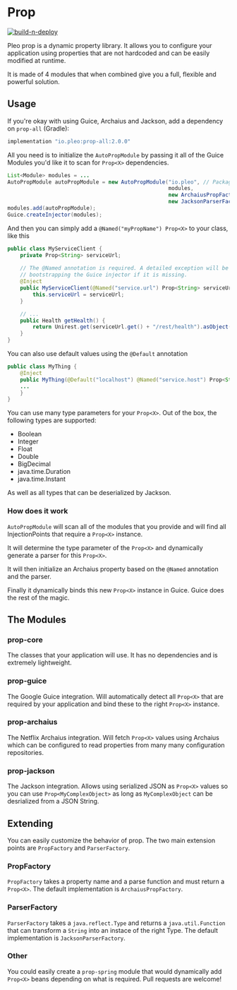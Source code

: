 # Prop 

[![build-n-deploy](https://github.com/pleo-io/prop/workflows/build-n-publish/badge.svg?branch=master)](https://github.com/pleo-io/prop/actions)

Pleo prop is a dynamic property library. It allows you to configure your application using properties that are not hardcoded and can be easily modified at runtime.

It is made of 4 modules that when combined give you a full, flexible and powerful solution.

## Usage

If you're okay with using Guice, Archaius and Jackson, add a dependency on `prop-all` (Gradle):

```groovy
implementation "io.pleo:prop-all:2.0.0"
```

All you need is to initialize the `AutoPropModule` by passing it all of the Guice Modules you'd like it to scan for `Prop<X>` dependencies.

```java
List<Module> modules = ...
AutoPropModule autoPropModule = new AutoPropModule("io.pleo", // Package prefix
                                                   modules,
                                                   new ArchaiusPropFactory(),
                                                   new JacksonParserFactory());
modules.add(autoPropModule);
Guice.createInjector(modules);
```

And then you can simply add a `@Named("myPropName") Prop<X>` to your class, like this

```java
public class MyServiceClient {
    private Prop<String> serviceUrl;
    
    // The @Named annotation is required. A detailed exception will be thrown when 
    // bootstrapping the Guice injector if it is missing.
    @Inject
    public MyServiceClient(@Named("service.url") Prop<String> serviceUrl) {
        this.serviceUrl = serviceUrl;
    }

    // ...
    public Health getHealth() {
        return Unirest.get(serviceUrl.get() + "/rest/health").asObject(Health.class).getBody();
    }
}
```

You can also use default values using the `@Default` annotation

```java
public class MyThing {
    @Inject
    public MyThing(@Default("localhost") @Named("service.host") Prop<String> serviceHost) {
    ...
    }
}
```

You can use many type parameters for your `Prop<X>`. Out of the box, the following types are supported:

* Boolean
* Integer
* Float
* Double
* BigDecimal
* java.time.Duration
* java.time.Instant

As well as all types that can be deserialized by Jackson.

### How does it work

`AutoPropModule` will scan all of the modules that you provide and will find all InjectionPoints that require a `Prop<X>` instance. 

It will determine the type parameter of the `Prop<X>` and dynamically generate a parser for this `Prop<X>`.

It will then initialize an Archaius property based on the `@Named` annotation and the parser.

Finally it dynamically binds this new `Prop<X>` instance in Guice. Guice does the rest of the magic. 

## The Modules

### prop-core

The classes that your application will use. It has no dependencies and is extremely lightweight.

### prop-guice

The Google Guice integration. Will automatically detect all `Prop<X>` that are required by your application and bind these to the right `Prop<X>` instance.

### prop-archaius

The Netflix Archaius integration. Will fetch `Prop<X>` values using Archaius which can be configured to read properties from many many configuration repositories.

### prop-jackson

The Jackson integration. Allows using serialized JSON as `Prop<X>` values so you can use `Prop<MyComplexObject>` as long as `MyComplexObject` can be desrialized from a JSON String.

## Extending

You can easily customize the behavior of prop. The two main extension points are `PropFactory` and `ParserFactory`.

### PropFactory

`PropFactory` takes a property name and a parse function and must return a `Prop<X>`. The default implementation is `ArchaiusPropFactory`.

### ParserFactory

`ParserFactory` takes a `java.reflect.Type` and returns a `java.util.Function` that can transform a `String` into an instace of the right Type. The default implementation is `JacksonParserFactory`.

### Other

You could easily create a `prop-spring` module that would dynamically add `Prop<X>` beans depending on what is required. Pull requests are welcome!
 
